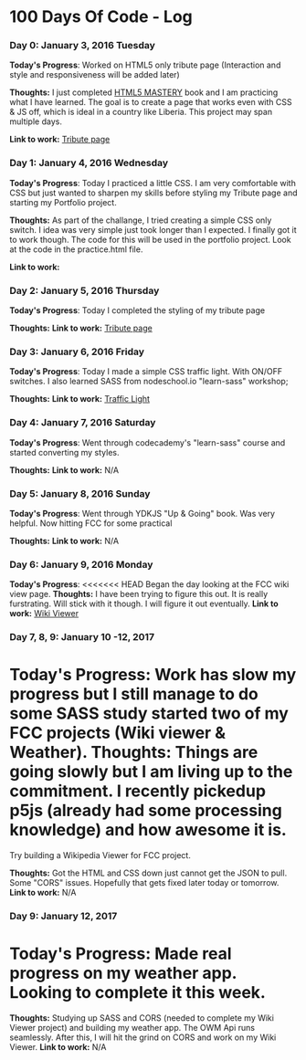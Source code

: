 # 100 Days Of Code - Log

### Day 0: January 3, 2016  Tuesday

**Today's Progress**: 
Worked on HTML5 only tribute page (Interaction and style and responsiveness will be added later) 

**Thoughts:** I just completed [HTML5 MASTERY](http://index-of.es/Programming/HTML5.Mastery.pdf) book and I am practicing what I have learned. The goal is to create a page that works even with CSS & JS off, which is ideal in a country like Liberia. This project may span multiple days.

**Link to work:** [Tribute page](http://kodinglife.github.io/tribute-page)

### Day 1: January 4, 2016  Wednesday

**Today's Progress**: 
Today I practiced a little CSS. I am very comfortable with CSS but just wanted to sharpen my skills before styling my Tribute page and starting my Portfolio project.

**Thoughts:** As part of the challange, I tried creating a simple CSS only switch. I idea was very simple just took longer than I expected. I finally got it to work though. The code for this will be used in the portfolio project. Look at the code in the practice.html file.

**Link to work:** 

### Day 2: January 5, 2016  Thursday

**Today's Progress**: 
Today I completed the styling of my tribute page

**Thoughts:** 
**Link to work:** [Tribute page](http://kodinglife.github.io/tribute-page)

### Day 3: January 6, 2016 Friday

**Today's Progress**: 
Today I made a simple CSS traffic light. With ON/OFF switches. I also learned SASS from nodeschool.io "learn-sass" workshop;

**Thoughts:** 
**Link to work:** [Traffic Light](http://kodinglife.github.io/tribute-page)

### Day 4: January 7, 2016 Saturday

**Today's Progress**: 
Went through codecademy's "learn-sass" course and started converting my styles.

**Thoughts:** 
**Link to work:** N/A

### Day 5: January 8, 2016 Sunday

**Today's Progress**: 
Went through YDKJS "Up & Going" book. Was very helpful. Now hitting FCC for some practical

**Thoughts:** 
**Link to work:** N/A

### Day 6: January 9, 2016 Monday

**Today's Progress**: 
<<<<<<< HEAD
Began the day looking at the FCC wiki view page.
**Thoughts:**
I have been trying to figure this out. It is really furstrating. Will stick with it though. I will figure it out eventually. 
**Link to work:** [Wiki Viewer](http://codepen.io/algorithm/pen/aNQVwO?editors=0011)

### Day 7, 8, 9: January 10 -12, 2017

**Today's Progress**: 
Work has slow my progress but I still manage to do some SASS study started two of my FCC projects (Wiki viewer & Weather).
**Thoughts:**
Things are going slowly but I am living up to the commitment. 
I recently pickedup p5js (already had some processing knowledge) and how awesome it is.
=======
Try building a Wikipedia Viewer for FCC project.

**Thoughts:** 
Got the HTML and CSS down just cannot get the JSON to pull. Some "CORS" issues. Hopefully that gets fixed later today or tomorrow.
**Link to work:** N/A

### Day 9: January 12, 2017

**Today's Progress**: 
Made real progress on my weather app. Looking to complete it this week.
=======

**Thoughts:** 
Studying up SASS and CORS (needed to complete my Wiki Viewer project) and building my weather app. The OWM Api runs seamlessly. After this, I will hit the grind on CORS and work on my Wiki Viewer.
**Link to work:** N/A